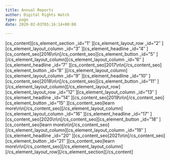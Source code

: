 ```yaml
---
title: Annual Reports
author: Digital Rights Watch
type: page
date: 2020-02-03T05:16:14+00:00

---
```

\[cs\_content\]\[cs\_element\_section \_id=&#8221;1&#8243; \]\[cs\_element\_layout\_row \_id=&#8221;2&#8243; \]\[cs\_element\_layout\_column \_id=&#8221;3&#8243; \]\[cs\_element\_headline \_id=&#8221;4&#8243; \]\[cs\_content\_seo\]2016\n\n\[/cs\_content\_seo\]\[cs\_element\_button \_id=&#8221;5&#8243; \]\[/cs\_element\_layout\_column\]\[cs\_element\_layout\_column \_id=&#8221;6&#8243; \]\[cs\_element\_headline \_id=&#8221;7&#8243; \]\[cs\_content\_seo\]2017\n\n\[/cs\_content\_seo\]\[cs\_element\_button \_id=&#8221;8&#8243; \]\[/cs\_element\_layout\_column\]\[cs\_element\_layout\_column \_id=&#8221;9&#8243; \]\[cs\_element\_headline \_id=&#8221;10&#8243; \]\[cs\_content\_seo\]2018\n\n\[/cs\_content\_seo\]\[cs\_element\_button \_id=&#8221;11&#8243; \]\[/cs\_element\_layout\_column\]\[/cs\_element\_layout\_row\]\[cs\_element\_layout\_row \_id=&#8221;12&#8243; \]\[cs\_element\_layout\_column \_id=&#8221;13&#8243; \]\[cs\_element\_headline \_id=&#8221;14&#8243; \]\[cs\_content\_seo\]2019\n\n\[/cs\_content\_seo\]\[cs\_element\_button \_id=&#8221;15&#8243; \]\[cs\_content\_seo]learn more\n\n[/cs\_content\_seo\]\[/cs\_element\_layout\_column\]\[cs\_element\_layout\_column \_id=&#8221;16&#8243; \]\[cs\_element\_headline \_id=&#8221;17&#8243; \]\[cs\_content\_seo]2020\n\n[/cs\_content\_seo\]\[cs\_element\_button \_id=&#8221;18&#8243; \]\[cs\_content\_seo]learn more\n\n[/cs\_content\_seo\]\[/cs\_element\_layout\_column\]\[cs\_element\_layout\_column \_id=&#8221;19&#8243; \]\[cs\_element\_headline \_id=&#8221;20&#8243; \]\[cs\_content\_seo]2021\n\n[/cs\_content\_seo\]\[cs\_element\_button \_id=&#8221;21&#8243; \]\[cs\_content\_seo]learn more\n\n[/cs\_content\_seo\]\[/cs\_element\_layout\_column\]\[/cs\_element\_layout\_row\]\[/cs\_element\_section\][/cs_content]